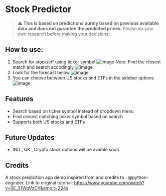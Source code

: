 # Stock Predictor
> :warning: **This is based on predictions purely based on previous available data and does not gurantee the predicted prices**: Please do your own research before making your decisions!

## How to use:
1. Search for stock/etf using ticker symbol
![image](https://i.ibb.co/555RwHL/tsla.png)
Note: Find the closest match and search accodingly
![image](https://i.ibb.co/fSNW86F/select.png)
2. Look for the forecast below
![image](https://i.ibb.co/M8S7xMq/options.png)
3. You can choose between US stocks and ETFs in the sidebar options
![image](https://i.ibb.co/f9q2QWg/forecast.png)

## Features
- Search based on ticker symbol instead of dropdown menu
- Find closest matching ticker symbol based on search
- Supports both US stocks and ETFs

## Future Updates
- IND , UK , Crypto stock options will be avaible soon

## Credits
A stock predicition app demo inspired from and credits to : @python-engineer. 
Link to original tutorial: https://www.youtube.com/watch?v=0E_31WqVzCY&amp;t=224s
